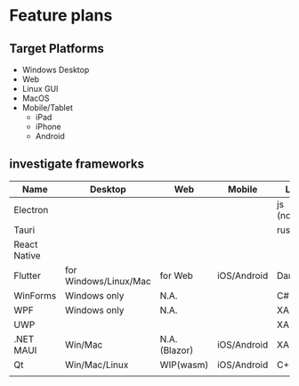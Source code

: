 # Feature plans

## Target Platforms

* Windows Desktop
* Web
* Linux GUI
* MacOS
* Mobile/Tablet
  * iPad
  * iPhone
  * Android

## investigate frameworks

| Name         | Desktop               | Web          | Mobile      | Lang.        | Note          | vendor    |
| ------------ | --------------------- | ------------ | ----------- | ------------ | ------------- | --------- |
| Electron     |                       |              |             | js (node.js) | aa            | OpenJS    |
| Tauri        |                       |              |             | rust         |               |           |
| React Native |                       |              |             |              |               |           |
| Flutter      | for Windows/Linux/Mac | for Web      | iOS/Android | Dart         | mobile native | google    |
| WinForms     | Windows only          | N.A.         |             | C#           |               | Microsoft |
| WPF          | Windows only          | N.A.         |             | XAML/C#      |               | Microsoft |
| UWP          |                       |              |             | XAML/C#      |               | Microsoft |
| .NET MAUI    | Win/Mac               | N.A.(Blazor) | iOS/Android | XAML/C#      | preview       | Microsoft |
| Qt           | Win/Mac/Linux         | WIP(wasm)    | iOS/Android | C++          |               | Qt        |
|              |                       |              |             |              |               |           |
